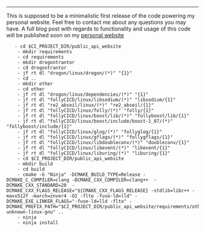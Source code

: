 ---
This is supposed to be a minimalistic first release of the code powering my personal website. Feel free to contact me about any questions you may have.
A full blog post with regards to functionality and usage of this code will be published soon on my [personal website](https://rospies.dev)
   
```
   - cd $CI_PROJECT_DIR/public_api_website
    - mkdir requirements
    - cd requirements
    - mkdir drogontrantor
    - cd drogontrantor
    - jf rt dl "drogon/linux/drogon/(*)" "{1}"
    - cd ..
    - mkdir other
    - cd other
    - jf rt dl "drogon/linux/dependencies/(*)" "{1}"
    - jf rt dl "follyCICD/linux/libsodium/(*)" "libsodium/{1}"
    - jf rt dl "re2_abseil/linux/(*)" "re2_abseil/{1}"
    - jf rt dl "follyCICD/linux/folly/(*)" "folly/{1}"
    - jf rt dl "follyCICD/linux/boost/lib/(*)" "follyboost/lib/{1}"
    - jf rt dl "follyCICD/linux/boost/include/boost-1_87/(*)" "follyboost/include/{1}"
    - jf rt dl "follyCICD/linux/glog/(*)" "follyglog/{1}"
    - jf rt dl "follyCICD/linux/gflags/(*)" "follygflags/{1}"
    - jf rt dl "follyCICD/linux/libdoubleconv/(*)" "doubleconv/{1}"
    - jf rt dl "follyCICD/linux/libevent/(*)" "libevent/{1}"
    - jf rt dl "follyCICD/linux/liburing/(*)" "liburing/{1}"
    - cd $CI_PROJECT_DIR/public_api_website
    - mkdir build
    - cd build
    - cmake -G "Ninja" -DCMAKE_BUILD_TYPE=Release -DCMAKE_C_COMPILER=clang -DCMAKE_CXX_COMPILER=clang++  -DCMAKE_CXX_STANDARD=20  -DCMAKE_CXX_FLAGS_RELEASE="${CMAKE_CXX_FLAGS_RELEASE} -stdlib=libc++ -mavx512f -march=znver4 -O2 -flto -fuse-ld=lld" -DCMAKE_EXE_LINKER_FLAGS="-fuse-ld=lld -flto" -DCMAKE_PREFIX_PATH="$CI_PROJECT_DIR/public_api_website/requirements/other/follyglog;$CI_PROJECT_DIR/public_api_website/requirements/other/follygflags;/usr/local/lib/x86_64-unknown-linux-gnu" ..
    - ninja
    - ninja install    

```
